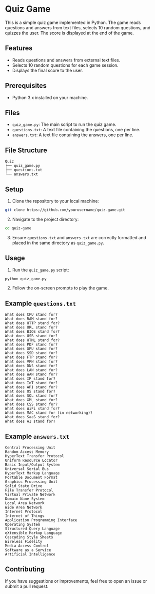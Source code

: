 
# Quiz Game

This is a simple quiz game implemented in Python. The game reads questions and answers from text files, selects 10 random questions, and quizzes the user. The score is displayed at the end of the game.

## Features

- Reads questions and answers from external text files.
- Selects 10 random questions for each game session.
- Displays the final score to the user.

## Prerequisites

- Python 3.x installed on your machine.

## Files

- `quiz_game.py`: The main script to run the quiz game.
- `questions.txt`: A text file containing the questions, one per line.
- `answers.txt`: A text file containing the answers, one per line.

## File Structure

```
Quiz
├── quiz_game.py
├── questions.txt
└── answers.txt
```

## Setup

1. Clone the repository to your local machine:

```sh
git clone https://github.com/yourusername/quiz-game.git
```

2. Navigate to the project directory:

```sh
cd quiz-game
```

3. Ensure `questions.txt` and `answers.txt` are correctly formatted and placed in the same directory as `quiz_game.py`.

## Usage

1. Run the `quiz_game.py` script:

```sh
python quiz_game.py
```

2. Follow the on-screen prompts to play the game.

## Example `questions.txt`

```
What does CPU stand for?
What does RAM stand for?
What does HTTP stand for?
What does URL stand for?
What does BIOS stand for?
What does USB stand for?
What does HTML stand for?
What does PDF stand for?
What does GPU stand for?
What does SSD stand for?
What does FTP stand for?
What does VPN stand for?
What does DNS stand for?
What does LAN stand for?
What does WAN stand for?
What does IP stand for?
What does IoT stand for?
What does API stand for?
What does OS stand for?
What does SQL stand for?
What does XML stand for?
What does CSS stand for?
What does WiFi stand for?
What does MAC stand for (in networking)?
What does SaaS stand for?
What does AI stand for?
```

## Example `answers.txt`

```
Central Processing Unit
Random Access Memory
HyperText Transfer Protocol
Uniform Resource Locator
Basic Input/Output System
Universal Serial Bus
HyperText Markup Language
Portable Document Format
Graphics Processing Unit
Solid State Drive
File Transfer Protocol
Virtual Private Network
Domain Name System
Local Area Network
Wide Area Network
Internet Protocol
Internet of Things
Application Programming Interface
Operating System
Structured Query Language
eXtensible Markup Language
Cascading Style Sheets
Wireless Fidelity
Media Access Control
Software as a Service
Artificial Intelligence
```

## Contributing

If you have suggestions or improvements, feel free to open an issue or submit a pull request.


